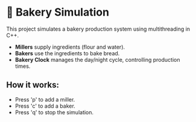# 🥖 Bakery Simulation
This project simulates a bakery production system using multithreading in C++.
- **Millers** supply ingredients (flour and water).
- **Bakers** use the ingredients to bake bread.
- **Bakery Clock** manages the day/night cycle, controlling production times.
## How it works:
- Press 'p' to add a miller.
- Press 'c' to add a baker.
- Press 'q' to stop the simulation.
